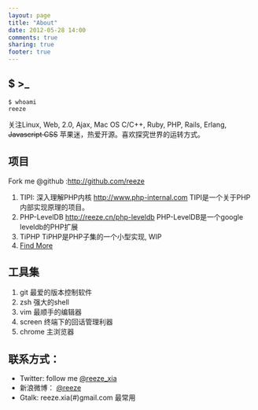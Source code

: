 ```yaml
---
layout: page
title: "About"
date: 2012-05-28 14:00
comments: true
sharing: true
footer: true
---
```


## $ \>\_

	$ whoami
	reeze

关注Linux, Web, 2.0, Ajax, Mac OS
C/C++, Ruby, PHP, Rails, Erlang, <del>Javascript CSS</del>
苹果迷，热爱开源。喜欢探究世界的运转方式。

## 项目

Fork me @github :<http://github.com/reeze>

1. TIPI: 深入理解PHP内核 <http://www.php-internal.com>
   TIPI是一个关于PHP内部实现原理的项目。
1. PHP-LevelDB <http://reeze.cn/php-leveldb>
   PHP-LevelDB是一个google leveldb的PHP扩展
1. TiPHP TiPHP是PHP子集的一个小型实现, WIP 
1. [Find More](http://github.com/reeze)


## 工具集

1. git 最爱的版本控制软件
1. zsh 强大的shell
1. vim 最顺手的编辑器
1. screen 终端下的回话管理利器
1. chrome 主浏览器

## 联系方式：

- Twitter: follow me  [@reeze\_xia](http://twitter.com/reeze_xia)
- 新浪微博： [@reeze](http://weibo.com/reeze)
- Gtalk: reeze.xia(#)gmail.com 最常用
